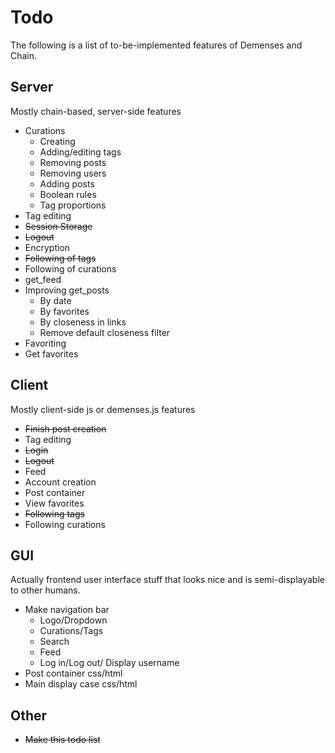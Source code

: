 # Todo
The following is a list of to-be-implemented features of Demenses and Chain.

## Server
Mostly chain-based, server-side features

+ Curations
  * Creating
  * Adding/editing tags
  * Removing posts
  * Removing users
  * Adding posts
  * Boolean rules
  * Tag proportions
+ Tag editing
+ ~~Session Storage~~
+ ~~Logout~~
+ Encryption
+ ~~Following of tags~~
+ Following of curations
+ get\_feed
+ Improving get\_posts
  * By date
  * By favorites
  * By closeness in links
  * Remove default closeness filter
+ Favoriting
+ Get favorites

## Client
Mostly client-side js or demenses.js features

+ ~~Finish post creation~~
+ Tag editing
+ ~~Login~~
+ ~~Logout~~
+ Feed
+ Account creation
+ Post container
+ View favorites
+ ~~Following tags~~
+ Following curations

## GUI
Actually frontend user interface stuff that looks nice and is semi-displayable to other humans.

+ Make navigation bar
  * Logo/Dropdown
  * Curations/Tags
  * Search
  * Feed
  * Log in/Log out/ Display username
+ Post container css/html
+ Main display case css/html

## Other

+ ~~Make this todo list~~
